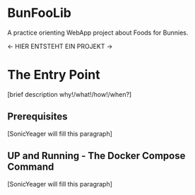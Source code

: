 # BunFooLib
A practice orienting WebApp project about Foods for Bunnies.

<- HIER ENTSTEHT EIN PROJEKT ->

# The Entry Point

[brief description why!/what!/how!/when?]

## Prerequisites

[SonicYeager will fill this paragraph]

## UP and Running - The Docker Compose Command

[SonicYeager will fill this paragraph]